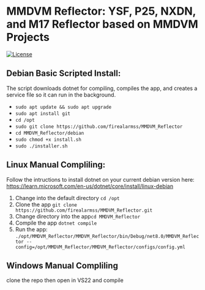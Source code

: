 # MMDVM Reflector: YSF, P25, NXDN, and M17 Reflector based on MMDVM Projects

[![License](https://img.shields.io/badge/License-GPLv3-blue?style=for-the-badge)](https://www.gnu.org/licenses/gpl-3.0)

## Debian Basic Scripted Install:

The script downloads dotnet for compiling, compiles the app, and creates a service file so it can run in the background.

 - `sudo apt update && sudo apt upgrade`
 - `sudo apt install git`
 - `cd /opt`
 - `sudo git clone https://github.com/firealarmss/MMDVM_Reflector`
 - `cd MMDVM_Reflector/debian`
 - `sudo chmod +x install.sh`
 - `sudo ./installer.sh`

## Linux Manual Compliling:

Follow the intructions to install dotnet on your current debian version here: https://learn.microsoft.com/en-us/dotnet/core/install/linux-debian

1. Change into the default directory `cd /opt`
3. Clone the app `git clone https://github.com/firealarmss/MMDVM_Reflector.git`
4. Change directory into the app`cd MMDVM_Reflector`
5. Compile the app `dotnet compile`
6. Run the app: `./opt/MMDVM_Reflector/MMDVM_Reflector/bin/Debug/net8.0/MMDVM_Reflector --config=/opt/MMDVM_Reflector/MMDVM_Reflector/configs/config.yml`

## Windows Manual Compliling

clone the repo then open in VS22 and compile